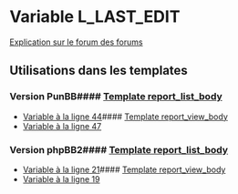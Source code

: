 # Variable L_LAST_EDIT
[Explication sur le forum des forums](http://forum.forumactif.com/t294113-listing-des-variables#L_LAST_EDIT)
## Utilisations dans les templates
### Version PunBB#### [Template report_list_body](punbb/report_list_body.md)
* [Variable à la ligne 44](../punbb/report_list_body.tpl#L44)#### [Template report_view_body](punbb/report_view_body.md)
* [Variable à la ligne 47](../punbb/report_view_body.tpl#L47)
### Version phpBB2#### [Template report_list_body](subsilver/report_list_body.md)
* [Variable à la ligne 21](../subsilver/report_list_body.tpl#L21)#### [Template report_view_body](subsilver/report_view_body.md)
* [Variable à la ligne 19](../subsilver/report_view_body.tpl#L19)